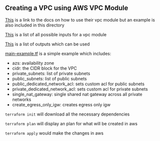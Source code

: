 ## Creating a VPC using AWS VPC Module

[This](https://registry.terraform.io/providers/hashicorp/aws/latest/docs/resources/vpc) is a link to the docs on how to use their vpc module but an example is also included in this directory

[This](https://registry.terraform.io/modules/terraform-aws-modules/vpc/aws/3.14.4?tab=inputs) is a list of all possible inputs for a vpc module

[This](https://registry.terraform.io/modules/terraform-aws-modules/vpc/aws/3.14.4?tab=outputs) is a list of outputs which can be used


[main-example.tf](./main-example.tf) is a simple example which includes:

- azs: availability zone
- cidr: the CIDR block for the VPC
- private_subnets: list of private subnets
- public_subnets: list of public subnets
- public_dedicated_network_acl: sets custom acl for public subnets
- private_dedicated_network_acl: sets custom acl for private subnets
- single_nat_gateway: single shared nat gateway across all private networks
- create_egress_only_igw: creates egress only igw

```terraform init``` will download all the necessary dependencies

```terraform plan``` will display an plan for what will be created in aws

```terraform apply``` would make the changes in aws

